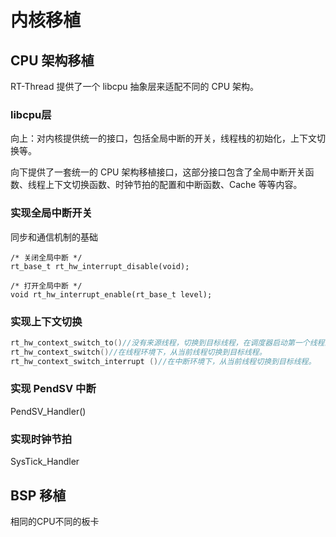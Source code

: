 # 内核移植

## CPU 架构移植
RT-Thread 提供了一个 libcpu 抽象层来适配不同的 CPU 架构。

### libcpu层
向上：对内核提供统一的接口，包括全局中断的开关，线程栈的初始化，上下文切换等。

向下提供了一套统一的 CPU 架构移植接口，这部分接口包含了全局中断开关函数、线程上下文切换函数、时钟节拍的配置和中断函数、Cache 等等内容。

### 实现全局中断开关
同步和通信机制的基础
```
/* 关闭全局中断 */
rt_base_t rt_hw_interrupt_disable(void);

/* 打开全局中断 */
void rt_hw_interrupt_enable(rt_base_t level);

```

### 实现上下文切换

```c
rt_hw_context_switch_to()//没有来源线程，切换到目标线程，在调度器启动第一个线程的时候被调用。
rt_hw_context_switch()//在线程环境下，从当前线程切换到目标线程。
rt_hw_context_switch_interrupt ()//在中断环境下，从当前线程切换到目标线程。

```

### 实现 PendSV 中断
PendSV_Handler() 
### 实现时钟节拍
SysTick_Handler

## BSP 移植
相同的CPU不同的板卡









